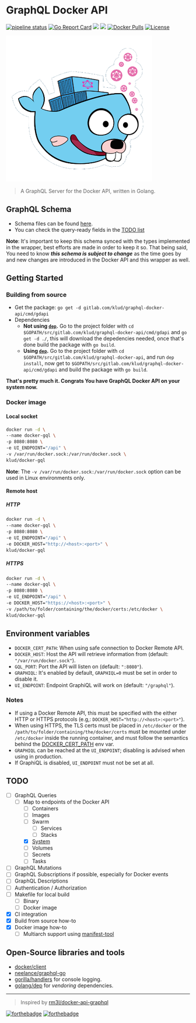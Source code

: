 # GraphQL Docker API

[![pipeline status](https://gitlab.com/klud/graphql-docker-api/badges/migrate-lib/pipeline.svg)](https://gitlab.com/klud/graphql-docker-api/commits/migrate-lib) [![Go Report Card](https://goreportcard.com/badge/gitlab.com/klud/graphql-docker-api)](https://goreportcard.com/report/gitlab.com/klud/graphql-docker-api) [![](https://images.microbadger.com/badges/version/klud/docker-gql.svg)](https://microbadger.com/images/klud/docker-gql "Get your own version badge on microbadger.com") [![](https://images.microbadger.com/badges/image/klud/docker-gql.svg)](https://microbadger.com/images/klud/docker-gql "Get your own image badge on microbadger.com") [![Docker Pulls](https://img.shields.io/docker/pulls/klud/docker-gql.svg)](https://hub.docker.com/r/klud/docker-gql/) [![License](https://img.shields.io/badge/license-MIT-green.svg?style=flat)](LICENSE)

![Logo](resources/docker-go-graphql_400.png)

> A GraphQL Server for the Docker API, written in Golang.

## GraphQL Schema

* Schema files can be found [here](resources/schema).
* You can check the query-ready fields in the [TODO list](#todo)

**Note**: It's important to keep this schema synced with the types implemented in the wrapper, best efforts are made in order to keep it so. That being said, You need to know ***this schema is subject to change*** as the time goes by and new changes are introduced in the Docker API and this wrapper as well.

## Getting Started

### Building from source

* Get the package: `go get -d gitlab.com/klud/graphql-docker-api/cmd/gdapi`
* Dependencies
  * **Not using [`dep`](README.md#open-source-libraries-and-tools).** Go to the project folder with `cd $GOPATH/src/gitlab.com/klud/graphql-docker-api/cmd/gdapi` and `go get -d ./`, this will download the depedencies needed, once that's done build the package with `go build`.
  * **Using [`dep`](README.md#open-source-libraries-and-tools).** Go to the project folder with `cd $GOPATH/src/gitlab.com/klud/graphql-docker-api`, and run `dep install`, now get to `$GOPATH/src/gitlab.com/klud/graphql-docker-api/cmd/gdapi` and build the package with `go build`.

**That's pretty much it. Congrats You have GraphQL Docker API on your system now.**

### Docker image

#### Local socket

```sh
docker run -d \
--name docker-gql \
-p 8080:8080 \
-e UI_ENDPOINT="/api" \
-v /var/run/docker.sock:/var/run/docker.sock \
klud/docker-gql
```

**Note**: The `-v /var/run/docker.sock:/var/run/docker.sock` option can be used in Linux environments only.

#### Remote host

##### HTTP

```sh
docker run -d \
--name docker-gql \
-p 8080:8080 \
-e UI_ENDPOINT="/api" \
-e DOCKER_HOST="http://<host>:<port>" \
klud/docker-gql
```

##### HTTPS

```sh
docker run -d \
--name docker-gql \
-p 8080:8080 \
-e UI_ENDPOINT="/api" \
-e DOCKER_HOST="https://<host>:<port>" \
-v /path/to/folder/containing/the/docker/certs:/etc/docker \
klud/docker-gql
```

## Environment variables

* `DOCKER_CERT_PATH`: When using safe connection to Docker Remote API.
* `DOCKER_HOST`: Host the API will retrieve information from (default: `"/var/run/docker.sock"`).
* `GQL_PORT`: Port the API will listen on (default: `":8080"`).
* `GRAPHIQL`: It's enabled by default, `GRAPHIQL=0` must be set in order to disable it.
* `UI_ENDPOINT`: Endpoint GraphiQL will work on (default: `"/graphql"`).

### Notes

* If using a Docker Remote API, this must be specified with the either HTTP or HTTPS protocols (e.g,: `DOCKER_HOST="http://<host>:<port>"`).
* When using HTTPS, the TLS certs must be placed in `/etc/docker` or the `/path/to/folder/containing/the/docker/certs` must be mounted under `/etc/docker` inside the running container, and must follow the semantics behind the [DOCKER_CERT_PATH](https://docs.docker.com/engine/security/https/#create-a-ca-server-and-client-keys-with-openssl) env var.
* `GRAPHIQL` can be reached at the `UI_ENDPOINT`; disabling is advised when using in production.
* If GraphiQL is disabled, `UI_ENDPOINT` must not be set at all.

## TODO

* [ ] GraphQL Queries
    * [ ] Map to endpoints of the Docker API
      * [ ] Containers
      * [ ] Images
      * [ ] Swarm
          * [ ] Services
          * [ ] Stacks
      * [x] [System](resources/schema/system.graphql)
      * [ ] Volumes
      * [ ] Secrets
      * [ ] Tasks
* [ ] GraphQL Mutations
* [ ] GraphQL Subscriptions if possible, especially for Docker events
* [ ] GraphQL Descriptions
* [ ] Authentication / Authorization
* [ ] Makefile for local build
    * [ ] Binary
    * [ ] Docker image
* [x] CI integration
* [x] Build from source how-to
* [x] Docker image how-to
    * [ ] Multiarch support using [manifest-tool](https://github.com/estesp/manifest-tool)

## Open-Source libraries and tools

* [docker/client](https://github.com/moby/moby/tree/master/client)
* [neelance/graphql-go](https://github.com/neelance/graphql-go)
* [gorilla/handlers](https://github.com/gorilla/handlers) for console logging.
* [golang/dep](https://github.com/golang/dep) for *vendoring* dependencies.

---
> Inspired by [rm3l/docker-api-graphql](https://github.com/rm3l/docker-api-graphql)

[![forthebadge](https://forthebadge.com/images/badges/built-with-love.svg)](https://forthebadge.com) [![forthebadge](https://forthebadge.com/images/badges/kinda-sfw.svg)](https://forthebadge.com)